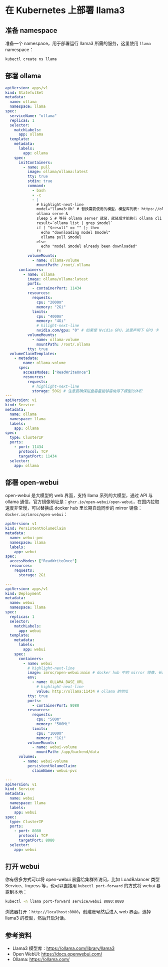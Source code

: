 # 在 Kubernetes 上部署 llama3

## 准备 namespace

准备一个 namespace，用于部署运行 llama3 所需的服务，这里使用 `llama` namespace：

```bash
kubectl create ns llama
```

## 部署 ollama

```yaml showLineNumbers
apiVersion: apps/v1
kind: StatefulSet
metadata:
  name: ollama
  namespace: llama
spec:
  serviceName: "ollama"
  replicas: 1
  selector:
    matchLabels:
      app: ollama
  template:
    metadata:
      labels:
        app: ollama
    spec:
      initContainers:
        - name: pull
          image: ollama/ollama:latest
          tty: true
          stdin: true
          command:
            - bash
            - -c
            - |
              # highlight-next-line
              model="llama3:8b" # 替换需要使用的模型，模型库列表: https://ollama.com/library/llama3
              ollama serve &
              sleep 5 # 等待 ollama server 就绪，就绪后才能执行 ollama cli 工具的命令
              result=`ollama list | grep $model`
              if [ "$result" == "" ]; then
                echo "downloading model $model"
                ollama pull $model
              else
                echo "model $model already been downloaded"
              fi
          volumeMounts:
            - name: ollama-volume
              mountPath: /root/.ollama
      containers:
        - name: ollama
          image: ollama/ollama:latest
          ports:
            - containerPort: 11434
          resources:
            requests:
              cpu: "2000m"
              memory: "2Gi"
            limits:
              cpu: "4000m"
              memory: "4Gi"
              # hilight-next-line
              nvidia.com/gpu: "0" # 如果使 Nvidia GPU，这里声明下 GPU 卡
          volumeMounts:
            - name: ollama-volume
              mountPath: /root/.ollama
          tty: true
  volumeClaimTemplates:
    - metadata:
        name: ollama-volume
      spec:
        accessModes: ["ReadWriteOnce"]
        resources:
          requests:
            # highlight-next-line
            storage: 50Gi # 注意要确保磁盘容量能够容纳得下模型的体积
---
apiVersion: v1
kind: Service
metadata:
  name: ollama
  namespace: llama
  labels:
    app: ollama
spec:
  type: ClusterIP
  ports:
    - port: 11434
      protocol: TCP
      targetPort: 11434
  selector:
    app: ollama
```

## 部署 open-webui

open-webui 是大模型的 web 界面，支持 llama 系列的大模型，通过 API 与 ollama 通信，官方镜像地址是：`ghcr.io/open-webui/open-webui`，在国内拉取速度非常慢，可以替换成 docker hub 里长期自动同步的 mirror 镜像：`docker.io/imroc/open-webui`：

```yaml showLineNumbers
apiVersion: v1
kind: PersistentVolumeClaim
metadata:
  name: webui-pvc
  namespace: llama
  labels:
    app: webui
spec:
  accessModes: ["ReadWriteOnce"]
  resources:
    requests:
      storage: 2Gi

---
apiVersion: apps/v1
kind: Deployment
metadata:
  name: webui
  namespace: llama
spec:
  replicas: 1
  selector:
    matchLabels:
      app: webui
  template:
    metadata:
      labels:
        app: webui
    spec:
      containers:
        - name: webui
          # highlight-next-line
          image: imroc/open-webui:main # docker hub 中的 mirror 镜像，长期自动同步，可放心使用
          env:
            - name: OLLAMA_BASE_URL
              # highlight-next-line
              value: http://ollama:11434 # ollama 的地址
          tty: true
          ports:
            - containerPort: 8080
          resources:
            requests:
              cpu: "500m"
              memory: "500Mi"
            limits:
              cpu: "1000m"
              memory: "1Gi"
          volumeMounts:
            - name: webui-volume
              mountPath: /app/backend/data
      volumes:
        - name: webui-volume
          persistentVolumeClaim:
            claimName: webui-pvc

---
apiVersion: v1
kind: Service
metadata:
  name: webui
  namespace: llama
  labels:
    app: webui
spec:
  type: ClusterIP
  ports:
    - port: 8080
      protocol: TCP
      targetPort: 8080
  selector:
    app: webui
```

## 打开 webui

你有很多方式可以将 open-webui 暴露给集群外访问，比如 LoadBalancer 类型 Service、Ingress 等，也可以直接用 `kubectl port-forward` 的方式将 webui 暴露到本地：

```bash
kubectl -n llama port-forward service/webui 8080:8080
```

浏览器打开：`http://localhost:8080`，创建账号然后进入 web 界面，选择 llama3 的模型，然后开启对话。

## 参考资料

* Llama3 模型库：https://ollama.com/library/llama3
* Open WebUI: https://docs.openwebui.com/
* Ollama: https://ollama.com/
